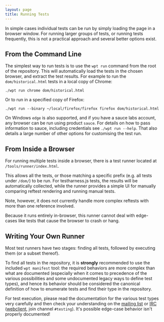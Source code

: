 ```yaml
---
layout: page
title: Running Tests
---
```

In simple cases individual tests can be run by simply loading the page
in a browser window. For running larger groups of tests, or running
tests frequently, this is not a practical approach and several better
options exist.

## From the Command Line

The simplest way to run tests is to use the `wpt run` command from the
root of the repository. This will automatically load the tests in the
chosen browser, and extract the test results. For example to run the
`dom/historical.html` tests in a local copy of Chrome:

    ./wpt run chrome dom/historical.html

Or to run in a specified copy of Firefox:

    ./wpt run --binary ~/local/firefox/firefox firefox dom/historical.html

On Windows `edge` is also supported, and if you have a sauce labs
account, any browser can be run using product `sauce`. For details on
how to pass information to sauce, including credentials see `./wpt run
--help`. That also details a large number of other options for
customising the test run.


## From Inside a Browser

For running multiple tests inside a browser, there is a test runner
located at `/tools/runner/index.html`.

This allows all the tests, or those matching a specific prefix
(e.g. all tests under `/dom/`) to be run. For testharness.js tests,
the results will be automatically collected, while the runner
provides a simple UI for manually comparing reftest rendering and
running manual tests.

Note, however, it does not currently handle more complex reftests with
more than one reference involved.

Because it runs entirely in-browser, this runner cannot deal with
edge-cases like tests that cause the browser to crash or hang.

## Writing Your Own Runner

Most test runners have two stages: finding all tests, followed by
executing them (or a subset thereof).

To find all tests in the repository, it is **strongly** recommended to
use the included `wpt manifest` tool: the required behaviors are more
complex than what are documented (especially when it comes to
precedence of the various possibilities and some undocumented legacy
ways to define test types), and hence its behavior should be
considered the canonical definition of how to enumerate tests and find
their type in the repository.

For test execution, please read the documentation for the various test types
very carefully and then check your understanding on
the [mailing list][public-test-infra] or [IRC][] ([webclient][web irc], join
channel `#testing`). It's possible edge-case behavior isn't properly
documented!


[public-test-infra]: https://lists.w3.org/Archives/Public/public-test-infra/
[IRC]: irc://irc.w3.org:6667/testing
[web irc]: http://irc.w3.org
